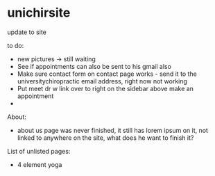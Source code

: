 # unichirsite
update to site


to do:
- new pictures -> still waiting
- See if appointments can also be sent to his gmail also
- Make sure contact form on contact page works - send it to the universitychiropractic email address, right now not working
- Put meet dr w link over to right on the sidebar above make an appointment
- 
About:
- about us page was never finished, it still has lorem ipsum on it, not linked to anywhere on the site, what does he want to finish it?

List of unlisted pages:
- 4 element yoga



